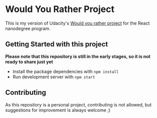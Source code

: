 # Would You Rather Project
This is my version of Udacity's [Would you rather project](https://github.com/udacity/reactnd-project-would-you-rather-starter)
for the React nanodegree program.

## Getting Started with this project
**Please note that this repository is still in the early stages,
so it is not ready to share just yet**

* Install the package dependencies with `npm install`
* Run development server with `npm start`

## Contributing
As this repository is a personal project, contributing is not 
allowed, but suggestions for improvement is always welcome ;) 